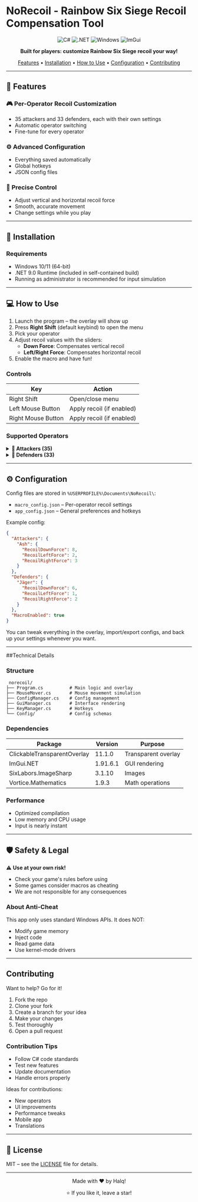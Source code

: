 # NoRecoil - Rainbow Six Siege Recoil Compensation Tool

<div align="center">
  
![C#](https://img.shields.io/badge/C%23-%23239120.svg?style=for-the-badge&logo=c-sharp&logoColor=white)
![.NET](https://img.shields.io/badge/.NET-9.0-5C2D91?style=for-the-badge&logo=.net&logoColor=white)
![Windows](https://img.shields.io/badge/Windows-0078D6?style=for-the-badge&logo=windows&logoColor=white)
![ImGui](https://img.shields.io/badge/ImGui-Overlay-orange?style=for-the-badge)

**Built for players: customize Rainbow Six Siege recoil your way!**

[Features](#-features) • [Installation](#-installation) • [How to Use](#-how-to-use) • [Configuration](#-configuration) • [Contributing](#-contributing)

</div>

---

## 🌟 Features

### 🎮 **Per-Operator Recoil Customization**
- 35 attackers and 33 defenders, each with their own settings
- Automatic operator switching
- Fine-tune for every operator

### ⚙️ **Advanced Configuration**
- Everything saved automatically
- Global hotkeys
- JSON config files

### 🔧 **Precise Control**
- Adjust vertical and horizontal recoil force
- Smooth, accurate movement
- Change settings while you play

---

## 🚀 Installation

### Requirements
- Windows 10/11 (64-bit)
- .NET 9.0 Runtime (included in self-contained build)
- Running as administrator is recommended for input simulation

---

## 💻 How to Use

1. Launch the program – the overlay will show up
2. Press **Right Shift** (default keybind) to open the menu
3. Pick your operator
4. Adjust recoil values with the sliders:
   - **Down Force**: Compensates vertical recoil
   - **Left/Right Force**: Compensates horizontal recoil
5. Enable the macro and have fun!

### Controls

| Key | Action |
|-----|--------|
| Right Shift | Open/close menu |
| Left Mouse Button | Apply recoil (if enabled) |
| Right Mouse Button | Apply recoil (if enabled) |

### Supported Operators

<details>
<summary><b>🔴 Attackers (35)</b></summary>

- Sledge, Thatcher, Ash, Thermite, Twitch, Montagne, Glaz, Fuze
- IQ, Blitz, Buck, Blackbeard, Capitão, Hibana, Jackal, Ying
- Zofia, Dokkaebi, Lion, Finka, Maverick, Nomad, Gridlock, Nokk
- Amaru, Kali, Iana, Ace, Zero, Flores, Osa, Sens, Grim, Brava, Ram

</details>

<details>
<summary><b>🔵 Defenders (33)</b></summary>

- Smoke, Mute, Castle, Pulse, Doc, Rook, Kapkan, Tachanka
- Jäger, Bandit, Frost, Valkyrie, Caveira, Echo, Mira, Lesion
- Ela, Vigil, Maestro, Alibi, Clash, Kaid, Mozzie, Warden
- Goyo, Wamai, Oryx, Melusi, Aruni, Thunderbird, Thorn, Azami, Solis, Fenrir, Tubarão

</details>

---

## ⚙️ Configuration

Config files are stored in `%USERPROFILE%\Documents\NoRecoil\`:

- `macro_config.json` – Per-operator recoil settings
- `app_config.json` – General preferences and hotkeys

Example config:

```json
{
  "Attackers": {
    "Ash": {
      "RecoilDownForce": 8,
      "RecoilLeftForce": 2,
      "RecoilRightForce": 3
    }
  },
  "Defenders": {
    "Jäger": {
      "RecoilDownForce": 6,
      "RecoilLeftForce": 1,
      "RecoilRightForce": 2
    }
  },
  "MacroEnabled": true
}
```

You can tweak everything in the overlay, import/export configs, and back up your settings whenever you want.

---

##Technical Details

### Structure

```
 norecoil/
├── Program.cs          # Main logic and overlay
├── MouseMover.cs       # Mouse movement simulation
├── ConfigManager.cs    # Config management
├── GuiManager.cs       # Interface rendering
├── KeyManager.cs       # Hotkeys
└── Config/             # Config schemas
```

### Dependencies

| Package | Version | Purpose |
|---------|---------|---------|
| ClickableTransparentOverlay | 11.1.0 | Transparent overlay |
| ImGui.NET | 1.91.6.1 | GUI rendering |
| SixLabors.ImageSharp | 3.1.10 | Images |
| Vortice.Mathematics | 1.9.3 | Math operations |

### Performance

- Optimized compilation
- Low memory and CPU usage
- Input is nearly instant

---

## 🛡️ Safety & Legal

⚠️ **Use at your own risk!**

- Check your game's rules before using
- Some games consider macros as cheating
- We are not responsible for any consequences

### About Anti-Cheat

This app only uses standard Windows APIs. It does NOT:
- Modify game memory
- Inject code
- Read game data
- Use kernel-mode drivers

---

## Contributing

Want to help? Go for it!

1. Fork the repo
2. Clone your fork
3. Create a branch for your idea
4. Make your changes
5. Test thoroughly
6. Open a pull request

### Contribution Tips

- Follow C# code standards
- Test new features
- Update documentation
- Handle errors properly

Ideas for contributions:
- New operators
- UI improvements
- Performance tweaks
- Mobile app
- Translations

---

## 📄 License

MIT – see the [LICENSE](LICENSE) file for details.

---

<div align="center">

Made with ❤️ by Halq!

⭐ If you like it, leave a star!

</div>

